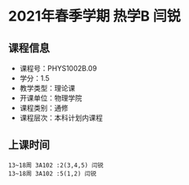 # 2021年春季学期 热学B 闫锐






## 课程信息

- 课程号：PHYS1002B.09
- 学分：1.5
- 教学类型：理论课
- 开课单位：物理学院
- 课程类别：通修
- 课程层次：本科计划内课程

## 上课时间

```
13~18周 3A102 :2(3,4,5) 闫锐
13~18周 3A102 :5(1,2) 闫锐
```

